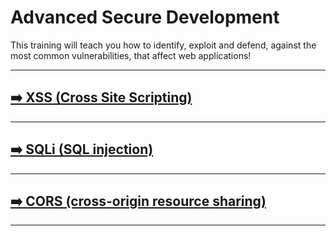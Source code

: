 # Advanced Secure Development
This training will teach you how to identify, exploit and defend, against the most common vulnerabilities, that affect web applications!

---
## [➡️ XSS (Cross Site Scripting)](./XSS-cross-site-scripting.md)
---
## [➡️ SQLi (SQL injection)](./SQLi-sql-injection.md)
---
## [➡️ CORS (cross-origin resource sharing)](./CORS-cross-origin-resource-sharing.md)
---